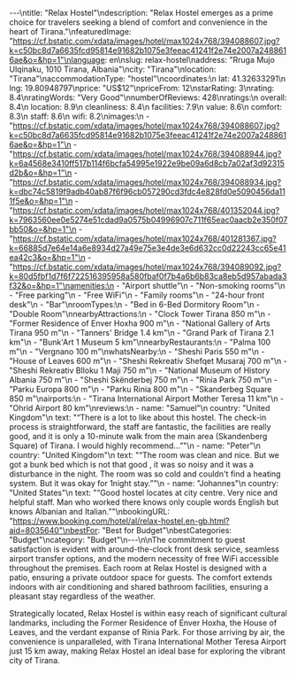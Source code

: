 ---\ntitle: "Relax Hostel"\ndescription: "Relax Hostel emerges as a prime choice for travelers seeking a blend of comfort and convenience in the heart of Tirana."\nfeaturedImage: "https://cf.bstatic.com/xdata/images/hotel/max1024x768/394088607.jpg?k=c50bc8d7a6635fcd95814e91682b1075e3feeac41241f2e74e2007a2488616ae&o=&hp=1"\nlanguage: en\nslug: relax-hostel\naddress: "Rruga Mujo Ulqinaku, 1010 Tirana, Albania"\ncity: "Tirana"\nlocation: "Tirana"\naccommodationType: "hostel"\ncoordinates:\n  lat: 41.32633291\n  lng: 19.80948797\nprice: "US$12"\npriceFrom: 12\nstarRating: 3\nrating: 8.4\nratingWords: "Very Good"\nnumberOfReviews: 428\nratings:\n  overall: 8.4\n  location: 8.9\n  cleanliness: 8.4\n  facilities: 7.9\n  value: 8.6\n  comfort: 8.3\n  staff: 8.6\n  wifi: 8.2\nimages:\n  - "https://cf.bstatic.com/xdata/images/hotel/max1024x768/394088607.jpg?k=c50bc8d7a6635fcd95814e91682b1075e3feeac41241f2e74e2007a2488616ae&o=&hp=1"\n  - "https://cf.bstatic.com/xdata/images/hotel/max1024x768/394088944.jpg?k=6a4568e3410ff517b114f6bcfa54995e1922e9be09a6d8cb7a02af3d92315d2b&o=&hp=1"\n  - "https://cf.bstatic.com/xdata/images/hotel/max1024x768/394088934.jpg?k=dbc74c5819f9adb40ab87f6f96cb057290cd3fdc4e828fd0e5090456da111f5e&o=&hp=1"\n  - "https://cf.bstatic.com/xdata/images/hotel/max1024x768/401352044.jpg?k=7963560ee0e5274e51cdad9a0575b04996907c711f65eac0aacb2e350f07bb50&o=&hp=1"\n  - "https://cf.bstatic.com/xdata/images/hotel/max1024x768/401281367.jpg?k=66885d7e64e14a6e8934d27a49e75e3e4de3e6d632cc0d22243cc65e41ea42c3&o=&hp=1"\n  - "https://cf.bstatic.com/xdata/images/hotel/max1024x768/394089092.jpg?k=80d5fbf1d7f6f722516395958a580fbaf0f7b4a6b6b83ca8eb5d957abada3f32&o=&hp=1"\namenities:\n  - "Airport shuttle"\n  - "Non-smoking rooms"\n  - "Free parking"\n  - "Free WiFi"\n  - "Family rooms"\n  - "24-hour front desk"\n  - "Bar"\nroomTypes:\n  - "Bed in 6-Bed Dormitory Room"\n  - "Double Room"\nnearbyAttractions:\n  - "Clock Tower Tirana 850 m"\n  - "Former Residence of Enver Hoxha 900 m"\n  - "National Gallery of Arts Tirana 950 m"\n  - "Tanners' Bridge 1.4 km"\n  - "Grand Park of Tirana 2.1 km"\n  - "Bunk'Art 1 Museum 5 km"\nnearbyRestaurants:\n  - "Palma 100 m"\n  - "Vergnano 100 m"\nwhatsNearby:\n  - "Sheshi Paris 550 m"\n  - "House of Leaves 600 m"\n  - "Sheshi Rekreativ Shefqet Musaraj 700 m"\n  - "Sheshi Rekreativ Blloku 1 Maji 750 m"\n  - "National Museum of History Albania 750 m"\n  - "Sheshi Skënderbej 750 m"\n  - "Rinia Park 750 m"\n  - "Parku Europa 800 m"\n  - "Parku Rinia 800 m"\n  - "Skanderbeg Square 850 m"\nairports:\n  - "Tirana International Airport Mother Teresa 11 km"\n  - "Ohrid Airport 80 km"\nreviews:\n  - name: "Samuel"\n    country: "United Kingdom"\n    text: "“There is a lot to like about this hostel. The check-in process is straightforward, the staff are fantastic, the facilities are really good, and it is only a 10-minute walk from the main area (Skandenberg Square) of Tirana. I would highly recommend...”"\n  - name: "Peter"\n    country: "United Kingdom"\n    text: "“The room was clean and nice. But we got a bunk bed which is not that good , it was so noisy and it was a disturbance in the night. The room was so cold and couldn't find a heating system. But it was okay for 1night stay.”"\n  - name: "Johannes"\n    country: "United States"\n    text: "“Good hostel locates at city centre. Very nice and helpful staff. Man who worked there knows only couple words English but knows Albanian and Italian.”"\nbookingURL: "https://www.booking.com/hotel/al/relax-hostel.en-gb.html?aid=8035640"\nbestFor: "Best for Budget"\nbestCategories: "Budget"\ncategory: "Budget"\n---\n\nThe commitment to guest satisfaction is evident with around-the-clock front desk service, seamless airport transfer options, and the modern necessity of free WiFi accessible throughout the premises. Each room at Relax Hostel is designed with a patio, ensuring a private outdoor space for guests. The comfort extends indoors with air conditioning and shared bathroom facilities, ensuring a pleasant stay regardless of the weather.

Strategically located, Relax Hostel is within easy reach of significant cultural landmarks, including the Former Residence of Enver Hoxha, the House of Leaves, and the verdant expanse of Rinia Park. For those arriving by air, the convenience is unparalleled, with Tirana International Mother Teresa Airport just 15 km away, making Relax Hostel an ideal base for exploring the vibrant city of Tirana.